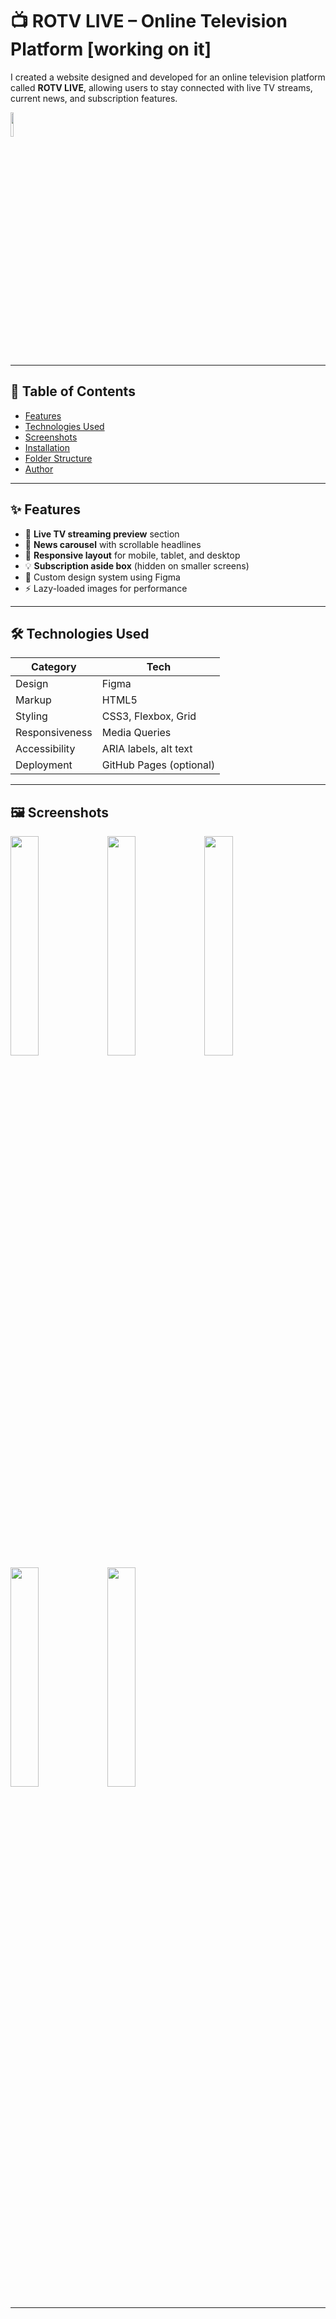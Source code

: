 # 📺 ROTV LIVE – Online Television Platform [working on it]

I created a website designed and developed for an online television platform called **ROTV LIVE**, allowing users to stay connected with live TV streams, current news, and subscription features.  

<img src="https://github.com/user-attachments/assets/05356675-2c77-4d8b-8608-7488829436ba" style="width: 10%;">  


---


## 📌 Table of Contents

- [Features](#features)
- [Technologies Used](#technologies-used)
- [Screenshots](#screenshots)
- [Installation](#installation)
- [Folder Structure](#folder-structure)
- [Author](#author)

---

## ✨ Features

- 🎥 **Live TV streaming preview** section
- 📰 **News carousel** with scrollable headlines
- 📱 **Responsive layout** for mobile, tablet, and desktop
- 💡 **Subscription aside box** (hidden on smaller screens)
- 🎨 Custom design system using Figma
- ⚡ Lazy-loaded images for performance

---

## 🛠️ Technologies Used

| Category     | Tech                     |
|--------------|--------------------------|
| Design       | Figma                    |
| Markup       | HTML5                    |
| Styling      | CSS3, Flexbox, Grid      |
| Responsiveness | Media Queries           |
| Accessibility| ARIA labels, alt text    |
| Deployment   | GitHub Pages (optional)  |

---

## 🖼️ Screenshots

<img src="https://github.com/user-attachments/assets/e7d116e4-d1cf-4a14-b7d4-6ce699504767" style="width: 30%;">
<img src="https://github.com/user-attachments/assets/d0741cdf-e636-42bb-a27c-d8dfbee3c942" style="width: 30%;">  
<img src="https://github.com/user-attachments/assets/831fe7f6-60e5-4a97-a61d-22767a6db05a" style="width: 30%;">  
<img src="https://github.com/user-attachments/assets/96145612-85f3-4e77-bad2-907f199c20e3" style="width: 30%;">  
<img src="https://github.com/user-attachments/assets/3c771fb6-ecf6-4531-88c7-4afe57328223" style="width: 30%;">  


---
